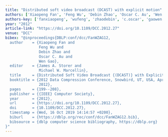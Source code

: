 ```yaml
---
title: "Distributed soft video broadcast (DCAST) with explicit motion"
authors: ['Xiaopeng Fan', 'Feng Wu', 'Debin Zhao', 'Oscar C. Au', 'Wen Gao 0001']
authors-key: ['fanxiaopeng', 'wufeng', 'zhaodebin', 'c.oscar', 'gaowen']
year: "2012"
article-link: "https://doi.org/10.1109/DCC.2012.27"
venue: "DCC"
bibex: "@inproceedings{DBLP:conf/dcc/FanWZAG12,
  author    = {Xiaopeng Fan and
               Feng Wu and
               Debin Zhao and
               Oscar C. Au and
               Wen Gao},
  editor    = {James A. Storer and
               Michael W. Marcellin},
  title     = {Distributed Soft Video Broadcast {(DCAST)} with Explicit Motion},
  booktitle = {2012 Data Compression Conference, Snowbird, UT, USA, April 10-12,
               2012},
  pages     = {199--208},
  publisher = {{IEEE} Computer Society},
  year      = {2012},
  url       = {https://doi.org/10.1109/DCC.2012.27},
  doi       = {10.1109/DCC.2012.27},
  timestamp = {Wed, 16 Oct 2019 14:14:57 +0200},
  biburl    = {https://dblp.org/rec/conf/dcc/FanWZAG12.bib},
  bibsource = {dblp computer science bibliography, https://dblp.org}
}"
---
```

